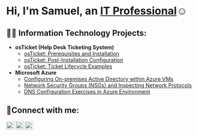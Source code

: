 <h1>Hi, I'm Samuel, an <a href="https://linkedin.com/in/Josh">IT Professional</a>☺</h1>

<h2>👨‍💻 Information Technology Projects:</h2>

- <b>osTicket (Help Desk Ticketing System)</b>
  - [osTicket: Prerequisites and Installation](https://github.com/samueldanquah/osticket-prereqs)
  - [osTicket: Post-Installation Configuration](https://github.com/samueldanquah/post-install-config)
  - [osTicket: Ticket Lifecycle Examples](https://github.com/samueldanquah/ticket-lifecycle)
- <b>Microsoft Azure</b>
  - [Configuring On-premises Active Directory within Azure VMs](https://github.com/samueldanquah/configure-ad)
  - [Network Security Groups (NSGs) and Inspecting Network Protocols](https://github.com/samueldanquah/azure-network-protocols)
  - [DNS Configuration Exercises in Azure Environment](https://github.com/samueldanquah/azure-network-protocols)

<h2>🤳Connect with me:</h2>

[<img align="left" alt="Josh | Twitter" width="22px" src="https://cdn.jsdelivr.net/npm/simple-icons@v3/icons/twitter.svg" />][twitter]
[<img align="left" alt="Josh | LinkedIn" width="22px" src="https://cdn.jsdelivr.net/npm/simple-icons@v3/icons/linkedin.svg" />][linkedin]
[<img align="left" alt="Josh | Instagram" width="22px" src="https://cdn.jsdelivr.net/npm/simple-icons@v3/icons/instagram.svg" />][instagram]

[twitter]: https://twitter.com/Josh
[instagram]: https://www.instagram.com/Josh
[linkedin]: https://linkedin.com/in/Josh
